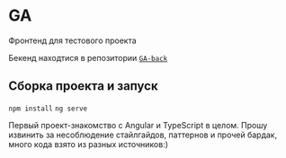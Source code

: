 # GA
Фронтенд для тестового проекта

Бекенд находтися в репозитории [`GA-back`](https://github.com/nsivtsev/GA-back)

## Сборка проекта и запуск
`npm install`
`ng serve`

Первый проект-знакомство с Angular и TypeScript в целом. Прошу извинить за несоблюдение стайлгайдов, паттернов и прочей бардак, много кода взято из разных источников:) 
